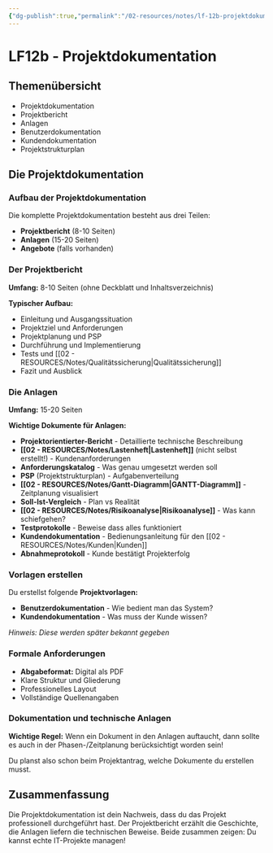 ```yaml
---
{"dg-publish":true,"permalink":"/02-resources/notes/lf-12b-projektdokumentation/","tags":["GFN/LF12/FISI"],"noteIcon":"","updated":"2025-09-05T15:10:56.000+02:00"}
---
```


# LF12b - Projektdokumentation

## Themenübersicht

- Projektdokumentation
- Projektbericht
- Anlagen
- Benutzerdokumentation
- Kundendokumentation
- Projektstrukturplan

## Die Projektdokumentation

### Aufbau der Projektdokumentation


Die komplette Projektdokumentation besteht aus drei Teilen:

- **Projektbericht** (8-10 Seiten)
- **Anlagen** (15-20 Seiten)
- **Angebote** (falls vorhanden)

### Der Projektbericht

**Umfang:** 8-10 Seiten (ohne Deckblatt und Inhaltsverzeichnis)

**Typischer Aufbau:**

- Einleitung und Ausgangssituation
- Projektziel und Anforderungen
- Projektplanung und PSP
- Durchführung und Implementierung
- Tests und [[02 - RESOURCES/Notes/Qualitätssicherung\|Qualitätssicherung]]
- Fazit und Ausblick

### Die Anlagen

**Umfang:** 15-20 Seiten

**Wichtige Dokumente für Anlagen:**

- **Projektorientierter-Bericht** - Detaillierte technische Beschreibung
- **[[02 - RESOURCES/Notes/Lastenheft\|Lastenheft]]** (nicht selbst erstellt!) - Kundenanforderungen
- **Anforderungskatalog** - Was genau umgesetzt werden soll
- **PSP** (Projektstrukturplan) - Aufgabenverteilung
- **[[02 - RESOURCES/Notes/Gantt-Diagramm\|GANTT-Diagramm]]** - Zeitplanung visualisiert
- **Soll-Ist-Vergleich** - Plan vs Realität
- **[[02 - RESOURCES/Notes/Risikoanalyse\|Risikoanalyse]]** - Was kann schiefgehen?
- **Testprotokolle** - Beweise dass alles funktioniert
- **Kundendokumentation** - Bedienungsanleitung für den [[02 - RESOURCES/Notes/Kunden\|Kunden]]
- **Abnahmeprotokoll** - Kunde bestätigt Projekterfolg

### Vorlagen erstellen

Du erstellst folgende **Projektvorlagen:**

- **Benutzerdokumentation** - Wie bedient man das System?
- **Kundendokumentation** - Was muss der Kunde wissen?

_Hinweis: Diese werden später bekannt gegeben_

### Formale Anforderungen

- **Abgabeformat:** Digital als PDF
- Klare Struktur und Gliederung
- Professionelles Layout
- Vollständige Quellenangaben

### Dokumentation und technische Anlagen

**Wichtige Regel:** Wenn ein Dokument in den Anlagen auftaucht, dann sollte es auch in der Phasen-/Zeitplanung berücksichtigt worden sein!

Du planst also schon beim Projektantrag, welche Dokumente du erstellen musst.

## Zusammenfassung

Die Projektdokumentation ist dein Nachweis, dass du das Projekt professionell durchgeführt hast. Der Projektbericht erzählt die Geschichte, die Anlagen liefern die technischen Beweise. Beide zusammen zeigen: Du kannst echte IT-Projekte managen!